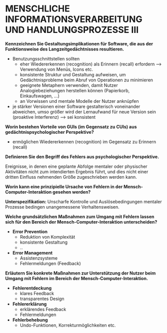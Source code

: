 # MENSCHLICHE INFORMATIONSVERARBEITUNG UND HANDLUNGSPROZESSE III

**Kennzeichnen Sie Gestaltungsimplikationen für Software, die aus der Funktionsweise des Langzeitgedächtnisses resultieren.**

- Benutzungsschnittstellen sollten
  - eher Wiedererkennen (recognition) als Erinnern (recall) erfordern --> Verwendung von Menüs, Icons etc.
  - konsistente Struktur und Gestaltung aufweisen, um Gedächtnisprobleme beim Abruf von Operationen zu minimieren
  - geeignete Metaphern verwenden, damit Nutzer Analogiebeziehungen herstellen können (Papierkorb, Einkaufswagen, ...)
  - an Vorwissen und mentale Modelle der Nutzer anknüpfen
- je stärker Versionen einer Software gestalterisch voneinander abweichen, umso größer wird der Lernaufwand für neue Version sein (proaktive Interferenz) --> sei konsistent

**Worin bestehen Vorteile von GUIs (im Gegensatz zu CUIs) aus gedächtnispsychologischer Perspektive?**

- ermöglichen Wiedererkennen (recognition) im Gegensatz zu Erinnern (recall)

**Definieren Sie den Begriff des Fehlers aus psychologischer Perspektive.**

Ereignisse, in denen eine geplante Abfolge mentaler oder physischer Aktivitäten nicht zum intendierten Ergebnis führt, und dies nicht einer dritten Einfluss nehmenden Größe zugeschrieben werden kann.

**Worin kann eine prinzipielle Ursache von Fehlern in der Mensch-Computer-Interaktion gesehen werden?**

**Unterspezifikation:** Unscharfe Kontrolle und Auslösebedingungen mentaler Prozesse bedingen unangemessene Verhaltensweisen.

**Welche grundsätzlichen Maßnahmen zum Umgang mit Fehlern lassen sich für den Bereich der Mensch-Computer-Interaktion unterscheiden?**

- **Error Prevention**
  - Reduktion von Komplexität
  - konsistente Gestaltung
  - ..
- **Error Management**
  - Assistenzsysteme
  - Fehlermeldungen (Feedback)

**Erläutern Sie konkrete Maßnahmen zur Unterstützung der Nutzer beim Umgang mit Fehlern im Bereich der Mensch-Computer-Interaktion.**

- **Fehlerentdeckung**
  - klares Feedback
  - transparentes Design
- **Fehlererklärung**
  - erklärendes Feedback
  - Fehlermeldungen
- **Fehlerbehebung**
  - Undo-Funktionen, Korrekturmöglichkeiten etc.
